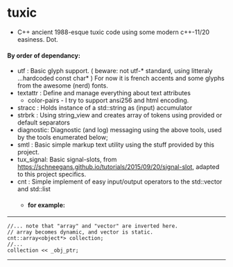 # tuxic
* C++ ancient 1988-esque tuxic code using some modern c++-11/20 easiness. Dot.


#### By order of dependancy:
* utf       : Basic glyph support. ( beware: not utf-* standard, using litteraly ...hardcoded const char* )
              For now it is french accents and some glyphs from the awesome (nerd) fonts.
* textattr  : Define and manage everything about text attributes
    * color-pairs -  I try to support ansi256 and html encoding.
* stracc    : Holds instance of a std::string as (input) accumulator
* strbrk    : Using string_view and creates array of tokens using provided or default separators
* diagnostic: Diagnostic (and log) messaging using the above tools, used by the tools enumerated below;
* smtl      : Basic simple markup text utility using the stuff provided by this project.
* tux_signal: Basic signal-slots, from https://schneegans.github.io/tutorials/2015/09/20/signal-slot,
              adapted to this project specifics.
* cnt       : Simple implement of easy input/output operators to the std::vector and std::list
    * #### for example:
***
    //... note that "array" and "vector" are inverted here.
    // array becomes dynamic, and vector is static.
    cnt::array<object*> collection;
    //...
    collection << _obj_ptr;

***

